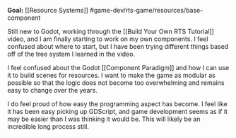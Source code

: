 **Goal:** [[Resource Systems]] #game-dev/rts-game/resources/base-component

Still new to Godot, working through the [[Build Your Own RTS Tutorial]] video, and I am finally starting to work on my own components. I feel confused about where to start, but I have been trying different things based off of the tree system I learned in the video.

I feel confused about the Godot [[Component Paradigm]] and how I can use it to build scenes for resources. I want to make the game as modular as possible so that the logic does not become too overwhelming and remains easy to change over the years. 

I do feel proud of how easy the programming aspect has become. I feel like it has been easy picking up GDScript, and game development seems as if it may be easier than I was thinking it would be. This will likely be an incredible long process still.